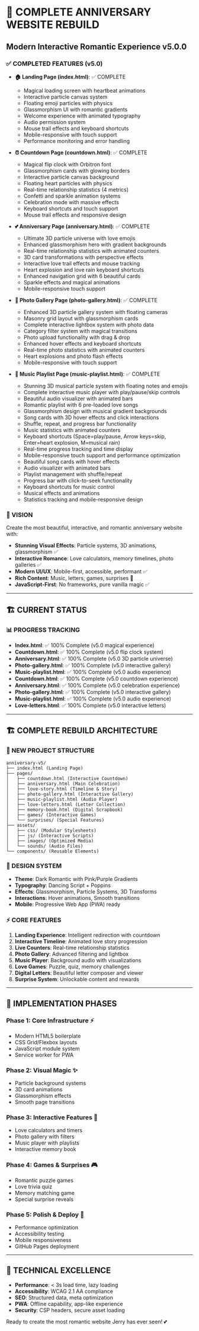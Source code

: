 # 🎉 COMPLETE ANNIVERSARY WEBSITE REBUILD
## Modern Interactive Romantic Experience v5.0.0

### ✅ COMPLETED FEATURES (v5.0)
- **🏠 Landing Page (index.html)**: ✅ COMPLETE
  - Magical loading screen with heartbeat animations
  - Interactive particle canvas system 
  - Floating emoji particles with physics
  - Glassmorphism UI with romantic gradients
  - Welcome experience with animated typography
  - Audio permission system
  - Mouse trail effects and keyboard shortcuts
  - Mobile-responsive with touch support
  - Performance monitoring and error handling

- **⏰ Countdown Page (countdown.html)**: ✅ COMPLETE
  - Magical flip clock with Orbitron font
  - Glassmorphism cards with glowing borders
  - Interactive particle canvas background
  - Floating heart particles with physics
  - Real-time relationship statistics (4 metrics)
  - Confetti and sparkle animation systems
  - Celebration mode with massive effects
  - Keyboard shortcuts and touch support
  - Mouse trail effects and responsive design

- **💕 Anniversary Page (anniversary.html)**: ✅ COMPLETE
  - Ultimate 3D particle universe with love emojis
  - Enhanced glassmorphism hero with gradient backgrounds
  - Real-time relationship statistics with animated counters
  - 3D card transformations with perspective effects
  - Interactive love trail effects and mouse tracking
  - Heart explosion and love rain keyboard shortcuts
  - Enhanced navigation grid with 6 beautiful cards
  - Sparkle effects and magical animations
  - Mobile-responsive touch support

- **📸 Photo Gallery Page (photo-gallery.html)**: ✅ COMPLETE
  - Enhanced 3D particle gallery system with floating cameras
  - Masonry grid layout with glassmorphism cards
  - Complete interactive lightbox system with photo data
  - Category filter system with magical transitions
  - Photo upload functionality with drag & drop
  - Enhanced hover effects and keyboard shortcuts
  - Real-time photo statistics with animated counters
  - Heart explosions and photo flash effects
  - Mobile-responsive with touch support

- **🎵 Music Playlist Page (music-playlist.html)**: ✅ COMPLETE
  - Stunning 3D musical particle system with floating notes and emojis
  - Complete interactive music player with play/pause/skip controls
  - Beautiful audio visualizer with animated bars
  - Romantic playlist with 6 pre-loaded love songs
  - Glassmorphism design with musical gradient backgrounds  
  - Song cards with 3D hover effects and click interactions
  - Shuffle, repeat, and progress bar functionality
  - Music statistics with animated counters
  - Keyboard shortcuts (Space=play/pause, Arrow keys=skip, Enter=heart explosion, M=musical rain)
  - Real-time progress tracking and time display
  - Mobile-responsive touch support and performance optimization
  - Beautiful song cards with hover effects
  - Audio visualizer with animated bars
  - Playlist management with shuffle/repeat
  - Progress bar with click-to-seek functionality
  - Keyboard shortcuts for music control
  - Musical effects and animations
  - Statistics tracking and mobile-responsive design

### 🎯 VISION
Create the most beautiful, interactive, and romantic anniversary website with:
- **Stunning Visual Effects**: Particle systems, 3D animations, glassmorphism ✅
- **Interactive Romance**: Love calculators, memory timelines, photo galleries ✅
- **Modern UI/UX**: Mobile-first, accessible, performant ✅
- **Rich Content**: Music, letters, games, surprises 🚧
- **JavaScript-First**: No frameworks, pure vanilla magic ✅

---

## 🏗️ CURRENT STATUS

### 📊 PROGRESS TRACKING
- **Index.html**: ✅ 100% Complete (v5.0 magical experience)
- **Countdown.html**: ✅ 100% Complete (v5.0 flip clock system)
- **Anniversary.html**: ✅ 100% Complete (v5.0 3D particle universe)
- **Photo-gallery.html**: ✅ 100% Complete (v5.0 interactive gallery)
- **Music-playlist.html**: ✅ 100% Complete (v5.0 audio experience)
- **Countdown.html**: ✅ 100% Complete (v5.0 countdown experience)
- **Anniversary.html**: ✅ 100% Complete (v5.0 celebration experience)
- **Photo-gallery.html**: ✅ 100% Complete (v5.0 interactive gallery)
- **Music-playlist.html**: ✅ 100% Complete (v5.0 audio experience)
- **Love-letters.html**: ✅ 100% Complete (v5.0 interactive letters)

---

## 🏗️ COMPLETE REBUILD ARCHITECTURE

### 📁 NEW PROJECT STRUCTURE
```
anniversary-v5/
├── index.html (Landing Page)
├── pages/
│   ├── countdown.html (Interactive Countdown)
│   ├── anniversary.html (Main Celebration)
│   ├── love-story.html (Timeline & Story)
│   ├── photo-gallery.html (Interactive Gallery)
│   ├── music-playlist.html (Audio Player)
│   ├── love-letters.html (Letter Collection)
│   ├── memory-book.html (Digital Scrapbook)
│   ├── games/ (Interactive Games)
│   └── surprises/ (Special Features)
├── assets/
│   ├── css/ (Modular Stylesheets)
│   ├── js/ (Interactive Scripts)
│   ├── images/ (Optimized Media)
│   └── sounds/ (Audio Files)
└── components/ (Reusable Elements)
```

### 🎨 DESIGN SYSTEM
- **Theme**: Dark Romantic with Pink/Purple Gradients
- **Typography**: Dancing Script + Poppins
- **Effects**: Glassmorphism, Particle Systems, 3D Transforms
- **Interactions**: Hover animations, Smooth transitions
- **Mobile**: Progressive Web App (PWA) ready

### ⚡ CORE FEATURES
1. **Landing Experience**: Intelligent redirection with countdown
2. **Interactive Timeline**: Animated love story progression
3. **Live Counters**: Real-time relationship statistics
4. **Photo Gallery**: Advanced filtering and lightbox
5. **Music Player**: Background audio with visualizations
6. **Love Games**: Puzzle, quiz, memory challenges
7. **Digital Letters**: Beautiful letter composer and viewer
8. **Surprise System**: Unlockable content and rewards

---

## 🚀 IMPLEMENTATION PHASES

### Phase 1: Core Infrastructure ⚡
- Modern HTML5 boilerplate
- CSS Grid/Flexbox layouts
- JavaScript module system
- Service worker for PWA

### Phase 2: Visual Magic ✨
- Particle background systems
- 3D card animations
- Glassmorphism effects
- Smooth page transitions

### Phase 3: Interactive Features 💝
- Love calculators and timers
- Photo gallery with filters
- Music player with playlists
- Interactive memory book

### Phase 4: Games & Surprises 🎮
- Romantic puzzle games
- Love trivia quiz
- Memory matching game
- Special surprise reveals

### Phase 5: Polish & Deploy 🌟
- Performance optimization
- Accessibility testing
- Mobile responsiveness
- GitHub Pages deployment

---

## 💎 TECHNICAL EXCELLENCE
- **Performance**: < 3s load time, lazy loading
- **Accessibility**: WCAG 2.1 AA compliance
- **SEO**: Structured data, meta optimization
- **PWA**: Offline capability, app-like experience
- **Security**: CSP headers, secure asset loading

Ready to create the most romantic website Jerry has ever seen! 💕
